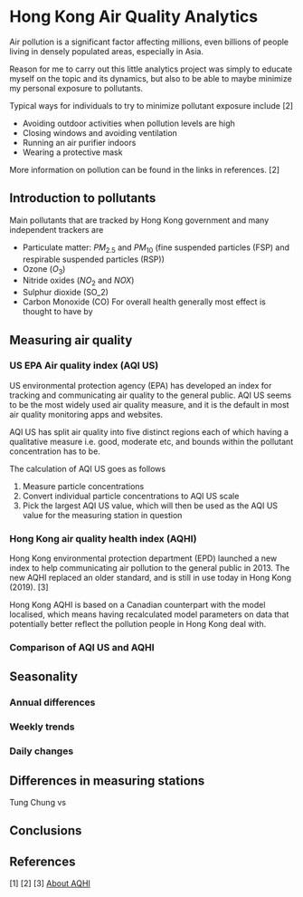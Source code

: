 # Hong Kong Air Quality Analytics

Air pollution is a significant factor affecting millions, even billions of
people living in densely populated areas, especially in Asia.

Reason for me to carry out this little analytics project was simply to educate
myself on the topic and its dynamics, but also to be able to maybe minimize my
personal exposure to pollutants.

Typical ways for individuals to try to minimize pollutant exposure include [2]
* Avoiding outdoor activities when pollution levels are high
* Closing windows and avoiding ventilation
* Running an air purifier indoors
* Wearing a protective mask

More information on pollution can be found in the links in references. [2]

## Introduction to pollutants
Main pollutants that are tracked by Hong Kong government and many independent
trackers are
* Particulate matter: $PM_{2.5}$ and $PM_{10}$ (fine suspended particles (FSP) and 
respirable suspended particles (RSP))
* Ozone ($O_3$)
* Nitride oxides ($NO_2$ and $NOX$)
* Sulphur dioxide (SO_2)
* Carbon Monoxide (CO)
For overall health generally most effect is thought to have by 

## Measuring air quality

### US EPA Air quality index (AQI US)

US environmental protection agency (EPA) has developed an index for tracking
and communicating air quality to the general public. AQI US seems to be the most
widely used air quality measure, and it is the default in most air quality monitoring
apps and websites.

AQI US has split air quality into five distinct regions each of which having a 
qualitative measure i.e. good, moderate etc, and bounds within the pollutant
concentration has to be.

The calculation of AQI US goes as follows
1. Measure particle concentrations
1. Convert individual particle concentrations to AQI US scale
1. Pick the largest AQI US value, which will then be used
as the AQI US value for the measuring station in question

### Hong Kong air quality health index (AQHI)

Hong Kong environmental protection department (EPD) launched a new index
to help communicating air pollution to the general public in 2013. The new AQHI
replaced an older standard, and is still in use today in Hong Kong (2019). [3]

Hong Kong AQHI is based on a Canadian counterpart with the model localised,
which means having recalculated model parameters on data that potentially
better reflect the pollution people in Hong Kong deal with.

### Comparison of AQI US and AQHI

## Seasonality

### Annual differences

### Weekly trends

### Daily changes

## Differences in measuring stations
Tung Chung vs

## Conclusions

## References

[1]
[2]
[3] [About AQHI](http://www.aqhi.gov.hk/en/what-is-aqhi/about-aqhi.html)
